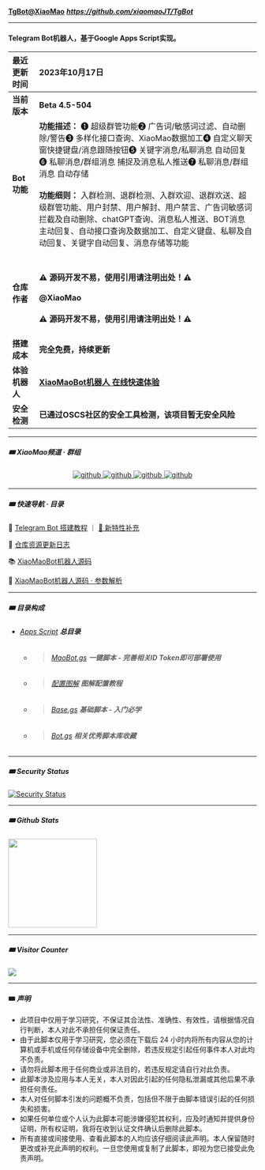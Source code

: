 **[TgBot@XiaoMao](https://github.com/xiaomaoJT/TgBot)**
***https://github.com/xiaomaoJT/TgBot***



------------

#### Telegram Bot机器人，基于Google Apps Script实现。

| **最近更新时间** | **2023年10月17日**                                           |
| :--------------- | :----------------------------------------------------------- |
| **当前版本**     | **Beta 4.5-504**                                             |
| **Bot功能**      | **功能描述：** ❶ 超级群管功能❷ 广告词/敏感词过滤、自动删除/警告❸ 多样化接口查询、XiaoMao数据加工❹ 自定义聊天窗快捷键盘/消息跟随按钮❺ 关键字消息/私聊消息 自动回复❻ 私聊消息/群组消息 捕捉及消息私人推送❼ 私聊消息/群组消息 自动存储<br /><br />**功能细则：** 入群检测、退群检测、入群欢迎、退群欢送、超级群管功能、用户封禁、用户解封、用户禁言、广告词敏感词拦截及自动删除、chatGPT查询、消息私人推送、BOT消息主动回复、自动接口查询及数据加工、自定义键盘、私聊及自动回复、关键字自动回复、消息存储等功能 |
| **仓库作者**     | <br /><br />**⚠️  源码开发不易，使用引用请注明出处！⚠️**<br /><br />**@XiaoMao   <br /><br />⚠️  源码开发不易，使用引用请注明出处！⚠️**<br /><br /> |
| **搭建成本**     | **完全免费，持续更新**                                       |
| **体验机器人**   | [**XiaoMaoBot机器人 在线快速体验**](https://t.me/Xiao_MaoMao_bot) |
| **安全检测**     | **已通过OSCS社区的安全工具检测，该项目暂无安全风险**         |



------------

##### 🎟 XiaoMao频道 · 群组

<div align="center">
<a href="https://t.me/xiaomaoJT" target="_blank">
<img src=https://img.shields.io/badge/Telegram-XiaoMao频道-blue alt=github style="margin-bottom: 5px;" />
</a>
<a href="https://t.me/hSuMjrQppKE5MWU9" target="_blank">
<img src=https://img.shields.io/badge/Telegram-XiaoMao%E7%BE%A4%E8%81%8A-red alt=github style="margin-bottom: 5px;" />
</a>
<a href="https://t.me/Xiao_MaoMao_bot" target="_blank">
<img src=https://img.shields.io/badge/Robot-XiaoMaoBot-orange alt=github style="margin-bottom: 5px;" />
</a>
<a href="https://github.com/xiaomaoJT/xiaomaoJT/blob/main/photo/qrcode.jpg?raw=true" target="_blank">
<img src=https://img.shields.io/badge/WeChat-小帽集团-green alt=github style="margin-bottom: 5px;" />
</a>
</div>



------

##### 🎟 快速导航 · 目录

🚗 [Telegram Bot 搭建教程](https://github.com/xiaomaoJT/TgBot/blob/main/COURSE.md)  ｜ [🌈 新特性补充](https://github.com/xiaomaoJT/TgBot/blob/main/COURSE.md#-新功能--内容补充)

📖 [仓库资源更新日志](https://github.com/xiaomaoJT/TgBot/blob/main/UPDATELOG.md)

📚 [XiaoMaoBot机器人源码](https://raw.githubusercontent.com/xiaomaoJT/TgBot/main/Apps%20Script/MaoBot.gs/maoBot.gs)

🌲 [XiaoMaoBot机器人源码 · 参数解析](https://github.com/xiaomaoJT/TgBot/tree/main/Apps%20Script/MaoBot.gs)



------------


##### 🎟 目录构成
+ ###### [Apps Script](https://github.com/xiaomaoJT/TgBot/tree/main/Apps%20Script) **总目录**
    * > ###### [MaoBot.gs](https://github.com/xiaomaoJT/TgBot/tree/main/Apps%20Script/MaoBot.gs) **一键脚本 - 完善相关ID Token即可部署使用**
    * > ###### [配置图解](https://github.com/xiaomaoJT/TgBot/tree/main/Apps%20Script/配置图解) **图解配置教程**
    * > ###### [Base.gs](https://github.com/xiaomaoJT/TgBot/tree/main/Apps%20Script/Base.gs) **基础脚本 - 入门必学**
    * > ###### [Bot.gs](https://github.com/xiaomaoJT/TgBot/tree/main/Apps%20Script/Bot.gs) **相关优秀脚本库收藏**



------------

##### 🎟 Security Status

[![Security Status](https://www.murphysec.com/platform3/v3/badge/1619885964084686848.svg?t=1)](https://www.murphysec.com/accept?code=b9c8f289554f659d667934ebb0baadbd&type=1&from=2&t=2)



------

##### 🎟 Github Stats

<div align="left">
<img src="https://github-readme-stats.vercel.app/api?username=xiaomaoJT&show_icons=true&count_private=true&hide_border=true" align="center" style="height:180px;" />
</div>


------


##### 🎟 Visitor Counter

<div align="left">
<img src="https://komarev.com/ghpvc/?username=xiaomaoJT&&style=flat-square" align="center" />
</div>



------------

#### 🎟 ***声明***

- 此项目中仅用于学习研究，不保证其合法性、准确性、有效性，请根据情况自行判断，本人对此不承担任何保证责任。
- 由于此脚本仅用于学习研究，您必须在下载后 24 小时内将所有内容从您的计算机或手机或任何存储设备中完全删除，若违反规定引起任何事件本人对此均不负责。
- 请勿将此脚本用于任何商业或非法目的，若违反规定请自行对此负责。
- 此脚本涉及应用与本人无关，本人对因此引起的任何隐私泄漏或其他后果不承担任何责任。
- 本人对任何脚本引发的问题概不负责，包括但不限于由脚本错误引起的任何损失和损害。
- 如果任何单位或个人认为此脚本可能涉嫌侵犯其权利，应及时通知并提供身份证明，所有权证明，我将在收到认证文件确认后删除此脚本。
- 所有直接或间接使用、查看此脚本的人均应该仔细阅读此声明。本人保留随时更改或补充此声明的权利。一旦您使用或复制了此脚本，即视为您已接受此免责声明。

